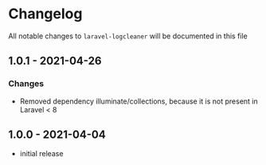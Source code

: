 # Changelog

All notable changes to `laravel-logcleaner` will be documented in this file

## 1.0.1 - 2021-04-26
### Changes
- Removed dependency illuminate/collections, because it is not present in Laravel < 8

## 1.0.0 - 2021-04-04
- initial release
